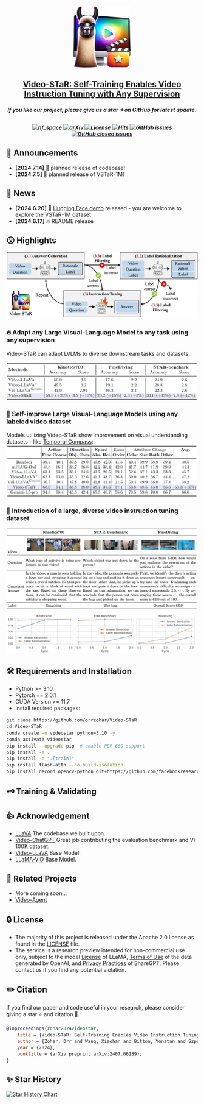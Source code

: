
<p align="center">
    <img src="assets/video-star-icon.png" width="150" style="margin-bottom: 0.2;"/>
<p>
<h2 align="center"> <a href="https://arxiv.org/TBD">Video-STaR: Self-Training Enables Video Instruction Tuning with Any Supervision</a></h2>
<h5 align="center"> If you like our project, please give us a star ⭐ on GitHub for latest update.  </h2>



<h5 align="center">
    
[![hf_space](https://img.shields.io/badge/🤗-Open%20In%20Spaces-blue.svg)](https://huggingface.co/spaces/orrzohar/Video-STaR)
[![arXiv](https://img.shields.io/badge/Arxiv-2407.06189-b31b1b.svg?logo=arXiv)](https://arxiv.org/abs/2407.06189)
[![License](https://img.shields.io/badge/License-Apache%202.0-yellow)](https://github.com/orrzohar/Video-STaR/blob/main/LICENSE) 
[![Hits](https://hits.seeyoufarm.com/api/count/incr/badge.svg?url=https%3A%2F%2Fgithub.com%2Forrzohar%2FVideo-STaR&count_bg=%2379C83D&title_bg=%23555555&icon=&icon_color=%23E7E7E7&title=Visitor&edge_flat=false)](https://hits.seeyoufarm.com)
[![GitHub issues](https://img.shields.io/github/issues/orrzohar/Video-STaR?color=critical&label=Issues)](https://github.com/orrzohar/Video-STaR/issues?q=is%3Aopen+is%3Aissue)
[![GitHub closed issues](https://img.shields.io/github/issues-closed/orrzohar/Video-STaR?color=success&label=Issues)](https://github.com/orrzohar/Video-STaR/issues?q=is%3Aissue+is%3Aclosed) 
</h5>

## 📣 Announcements
* **[2024.7.14]**  🚀 planned release of codebase!
* **[2024.7.5]**  💫 planned release of VSTaR-1M!


## 📰 News
* **[2024.6.20]**  🤗 [Hugging Face demo](https://huggingface.co/spaces/orrzohar/Video-STaR) released - you are welcome to explore the VSTaR-1M dataset
* **[2024.6.17]**  🔥 README release


## 😮 Highlights

<img src="assets/method.png"/>

### 🔥 Adapt any Large Visual-Language Model to any task using any supervision
Video-STaR can adapt LVLMs to diverse downstream tasks and datasets

<img src="assets/adapted.png"/>


### 🚀 Self-improve Large Visual-Language Models using any labeled video dataset
Models utilizing Video-STaR show improvement on visual understanding datasets -  like [Temporal Compass](https://github.com/llyx97/TempCompass):
<img src="assets/tempcompass.png"/>


### 🎥 Introduction of a large, diverse video instruction tuning dataset

<img src="assets/dataset.png"/>



## 🛠️ Requirements and Installation
* Python >= 3.10
* Pytorch == 2.0.1
* CUDA Version >= 11.7
* Install required packages:
```bash
git clone https://github.com/orrzohar/Video-STaR
cd Video-STaR
conda create -n videostar python=3.10 -y
conda activate videostar
pip install --upgrade pip  # enable PEP 660 support
pip install -e .
pip install -e ".[train]"
pip install flash-attn --no-build-isolation
pip install decord opencv-python git+https://github.com/facebookresearch/pytorchvideo.git@28fe037d212663c6a24f373b94cc5d478c8c1a1d
```


## 🗝️ Training & Validating

## 👍 Acknowledgement
* [LLaVA](https://github.com/haotian-liu/LLaVA) The codebase we built upon.
* [Video-ChatGPT](https://github.com/mbzuai-oryx/Video-ChatGPT) Great job contributing the evaluation benchmark and VI-100K dataset.
* [Video-LLaVA](https://github.com/PKU-YuanGroup/Video-LLaVA) Base Model.
* [LLaMA-VID](https://github.com/dvlab-research/LLaMA-VID) Base Model.

## 🙌 Related Projects
* More coming soon... 
* [Video-Agent](https://wxh1996.github.io/VideoAgent-Website/)

## 🔒 License
* The majority of this project is released under the Apache 2.0 license as found in the [LICENSE](https://github.com/orrzohar/Video-star/blob/main/LICENSE) file.
* The service is a research preview intended for non-commercial use only, subject to the model [License](https://github.com/facebookresearch/llama/blob/main/MODEL_CARD.md) of LLaMA, [Terms of Use](https://openai.com/policies/terms-of-use) of the data generated by OpenAI, and [Privacy Practices](https://chrome.google.com/webstore/detail/sharegpt-share-your-chatg/daiacboceoaocpibfodeljbdfacokfjb) of ShareGPT. Please contact us if you find any potential violation.

## ✏️ Citation
If you find our paper and code useful in your research, please consider giving a star :star: and citation :pencil:.
```BibTeX
@inproceedings{zohar2024videostar,
    title = {Video-STaR: Self-Training Enables Video Instruction Tuning with Any Supervision},
    author = {Zohar, Orr and Wang, Xiaohan and Bitton, Yonatan and Szpektor, Idan and Yeung-levy, Serena},
    year = {2024},
    booktitle = {arXiv preprint arXiv:2407.06189},
}
```


## ✨ Star History

[![Star History Chart](https://api.star-history.com/svg?repos=orrzohar/Video-STaR&type=Date)](https://star-history.com/#orrzohar/Video-STaR&Date)
